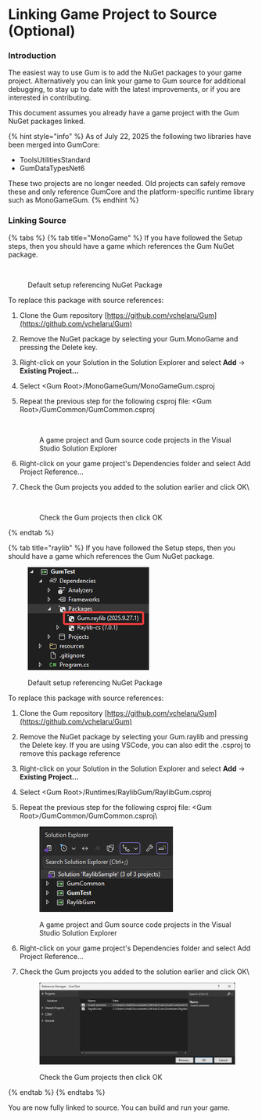 # Linking Game Project to Source (Optional)

### Introduction

The easiest way to use Gum is to add the NuGet packages to your game project. Alternatively you can link your game to Gum source for additional debugging, to stay up to date with the latest improvements, or if you are interested in contributing.

This document assumes you already have a game project with the Gum NuGet packages linked.

{% hint style="info" %}
As of July 22, 2025 the following two libraries have been merged into GumCore:

* ToolsUtilitiesStandard
* GumDataTypesNet6

These two projects are no longer needed. Old projects can safely remove these and only reference GumCore and the platform-specific runtime library such as MonoGameGum.
{% endhint %}

### Linking Source

{% tabs %}
{% tab title="MonoGame" %}
If you have followed the Setup steps, then you should have a game which references the Gum NuGet package.

<figure><img src="../../../.gitbook/assets/14_21 53 07.png" alt=""><figcaption><p>Default setup referencing NuGet Package</p></figcaption></figure>

To replace this package with source references:

1. Clone the Gum repository [https://github.com/vchelaru/Gum](https://github.com/vchelaru/Gum)
2. Remove the NuGet package by selecting your Gum.MonoGame and pressing the Delete key.
3. Right-click on your Solution in the Solution Explorer and select **Add** -> **Existing Project...**
4. Select \<Gum Root>/MonoGameGum/MonoGameGum.csproj
5.  Repeat the previous step for the following csproj file: \<Gum Root>/GumCommon/GumCommon.csproj

    <figure><img src="../../../.gitbook/assets/22_20 38 19.png" alt=""><figcaption><p>A game project and Gum source code projects in the Visual Studio Solution Explorer</p></figcaption></figure>
6. Right-click on your game project's Dependencies folder and select Add Project Reference...
7.  Check the Gum projects you added to the solution earlier and click OK\


    <figure><img src="../../../.gitbook/assets/22_20 39 50.png" alt=""><figcaption><p>Check the Gum projects then click OK</p></figcaption></figure>
{% endtab %}

{% tab title="raylib" %}
If you have followed the Setup steps, then you should have a game which references the Gum NuGet package.

<figure><img src="../../../.gitbook/assets/18_09 41 19.png" alt=""><figcaption><p>Default setup referencing NuGet Package</p></figcaption></figure>

To replace this package with source references:

1. Clone the Gum repository [https://github.com/vchelaru/Gum](https://github.com/vchelaru/Gum)
2. Remove the NuGet package by selecting your Gum.raylib and pressing the Delete key. If you are using VSCode, you can also edit the .csproj to remove this package reference
3. Right-click on your Solution in the Solution Explorer and select **Add** -> **Existing Project...**
4. Select \<Gum Root>/Runtimes/RaylibGum/RaylibGum.csproj
5.  Repeat the previous step for the following csproj file: \<Gum Root>/GumCommon/GumCommon.csproj\


    <figure><img src="../../../.gitbook/assets/18_09 43 25.png" alt=""><figcaption><p>A game project and Gum source code projects in the Visual Studio Solution Explorer</p></figcaption></figure>
6. Right-click on your game project's Dependencies folder and select Add Project Reference...
7.  Check the Gum projects you added to the solution earlier and click OK\


    <figure><img src="../../../.gitbook/assets/18_09 45 05.png" alt=""><figcaption><p>Check the Gum projects then click OK</p></figcaption></figure>
{% endtab %}
{% endtabs %}

You are now fully linked to source. You can build and run your game.
